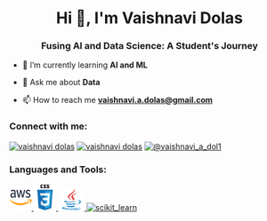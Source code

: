 <h1 align="center">Hi 👋, I'm Vaishnavi Dolas</h1>
<h3 align="center">Fusing AI and Data Science: A Student's Journey</h3>

- 🌱 I’m currently learning **AI and ML**

- 💬 Ask me about **Data**

- 📫 How to reach me **vaishnavi.a.dolas@gmail.com**

<h3 align="left">Connect with me:</h3>
<p align="left">
<a href="https://linkedin.com/in/vaishnavi dolas" target="blank"><img align="center" src="https://raw.githubusercontent.com/rahuldkjain/github-profile-readme-generator/master/src/images/icons/Social/linked-in-alt.svg" alt="vaishnavi dolas" height="30" width="40" /></a>
<a href="https://kaggle.com/vaishnavi dolas" target="blank"><img align="center" src="https://raw.githubusercontent.com/rahuldkjain/github-profile-readme-generator/master/src/images/icons/Social/kaggle.svg" alt="vaishnavi dolas" height="30" width="40" /></a>
<a href="https://www.hackerrank.com/@vaishnavi_a_dol1" target="blank"><img align="center" src="https://raw.githubusercontent.com/rahuldkjain/github-profile-readme-generator/master/src/images/icons/Social/hackerrank.svg" alt="@vaishnavi_a_dol1" height="30" width="40" /></a>
</p>

<h3 align="left">Languages and Tools:</h3>
<p align="left"> <a href="https://aws.amazon.com" target="_blank" rel="noreferrer"> <img src="https://raw.githubusercontent.com/devicons/devicon/master/icons/amazonwebservices/amazonwebservices-original-wordmark.svg" alt="aws" width="40" height="47wQbNPTDJp9hMYdvogK2hAUiHsGeiybwaWe36bwtRQ3UTpYV7YuZ8FV5j9nauFCWwcjM6dTzpL5s2N79Rp5unwdMvc8ZKUhttps://raw.githubusercontent.com/devicons/devicon/master/icons/c/c-original.svg" alt="c" width="47wQbNPTDJp9hMYdvogK2hAUiHsGeiybwaWe36bwtRQ3UTpYV7YuZ8FV5j9nauFCWwcjM6dTzpL5s2N79Rp5unwdMvc8ZKU"> <img src="https://raw.githubusercontent.com/devicons/devicon/master/icons/css3/css3-original-wordmark.svg" alt="css3" width="40" height="47wQbNPTDJp9hMYdvogK2hAUiHsGeiybwaWe36bwtRQ3UTpYV7YuZ8FV5j9nauFCWwcjM6dTzpL5s2N79Rp5unwdMvc8ZKU://raw.githubusercontent.com/devicons/devicon/master/icons/html5/html5-original-wordmark.svg" alt="html5" width="40" height="40"/> </a> <a href="https://www.java.com" target="_blank" rel="noreferrer"> <img src="https://raw.githubusercontent.com/devicons/devicon/master/icons/java/java-original.svg" alt="java" width="47wQbNPTDJp9hMYdvogK2hAUiHsGeiybwaWe36bwtRQ3UTpYV7YuZ8FV5j9nauFCWwcjM6dTzpL5s2N79Rp5unwdMvc8ZKUsrc="https://raw.githubusercontent.com/devicons/devicon/master/icons/mysql/mysql-original-wordmark.svg" alt="mysql" width="47wQbNPTDJp9hMYdvogK2hAUiHsGeiybwaWe36bwtRQ3UTpYV7YuZ8FV5j9nauFCWwcjM6dTzpL5s2N79Rp5unwdMvc8ZKU="https://www.vectorlogo.zone/logos/opencv/opencv-icon.svg" alt="opencv" width="47wQbNPTDJp9hMYdvogK2hAUiHsGeiybwaWe36bwtRQ3UTpYV7YuZ8FV5j9nauFCWwcjM6dTzpL5s2N79Rp5unwdMvc8ZKUimg src="https://raw.githubusercontent.com/devicons/devicon/2ae2a900d2f041da66e950e4d48052658d850630/icons/pandas/pandas-original.svg" alt="pandas" width="47wQbNPTDJp9hMYdvogK2hAUiHsGeiybwaWe36bwtRQ3UTpYV7YuZ8FV5j9nauFCWwcjM6dTzpL5s2N79Rp5unwdMvc8ZKUsrc="https://raw.githubusercontent.com/devicons/devicon/master/icons/python/python-original.svg" alt="python" width="40" height="40"/> </a> <a href="https://scikit-learn.org/" target="_blank" rel="noreferrer"> <img src="https://upload.wikimedia.org/wikipedia/commons/0/05/Scikit_learn_logo_small.svg" alt="scikit_learn" width="47wQbNPTDJp9hMYdvogK2hAUiHsGeiybwaWe36bwtRQ3UTpYV7YuZ8FV5j9nauFCWwcjM6dTzpL5s2N79Rp5unwdMvc8ZKUimg src="https://www.vectorlogo.zone/logos/tensorflow/tensorflow-icon.svg" alt="tensorflow" width="40" height="40"/> </a> </p>

